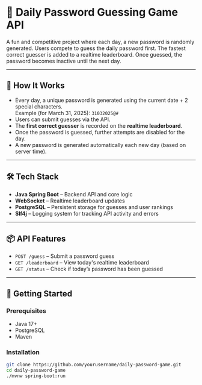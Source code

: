 # 🔐 Daily Password Guessing Game API

A fun and competitive project where each day, a new password is randomly generated. Users compete to guess the daily password first. The fastest correct guesser is added to a realtime leaderboard. Once guessed, the password becomes inactive until the next day.

---

## 🧠 How It Works

- Every day, a unique password is generated using the current date + 2 special characters.  
  Example (for March 31, 2025): `31032025@#`
- Users can submit guesses via the API.
- The **first correct guesser** is recorded on the **realtime leaderboard**.
- Once the password is guessed, further attempts are disabled for the day.
- A new password is generated automatically each new day (based on server time).

---

## 🛠️ Tech Stack

- **Java Spring Boot** – Backend API and core logic
- **WebSocket** – Realtime leaderboard updates
- **PostgreSQL** – Persistent storage for guesses and user rankings
- **Slf4j** – Logging system for tracking API activity and errors

---

## 📦 API Features

- `POST /guess` – Submit a password guess
- `GET /leaderboard` – View today's realtime leaderboard
- `GET /status` – Check if today’s password has been guessed

---

## 🚀 Getting Started

### Prerequisites

- Java 17+
- PostgreSQL
- Maven

### Installation

```bash
git clone https://github.com/yourusername/daily-password-game.git
cd daily-password-game
./mvnw spring-boot:run
